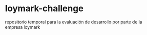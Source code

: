 # loymark-challenge
repositorio temporal para la evaluación de desarrollo por parte de la empresa loymark
